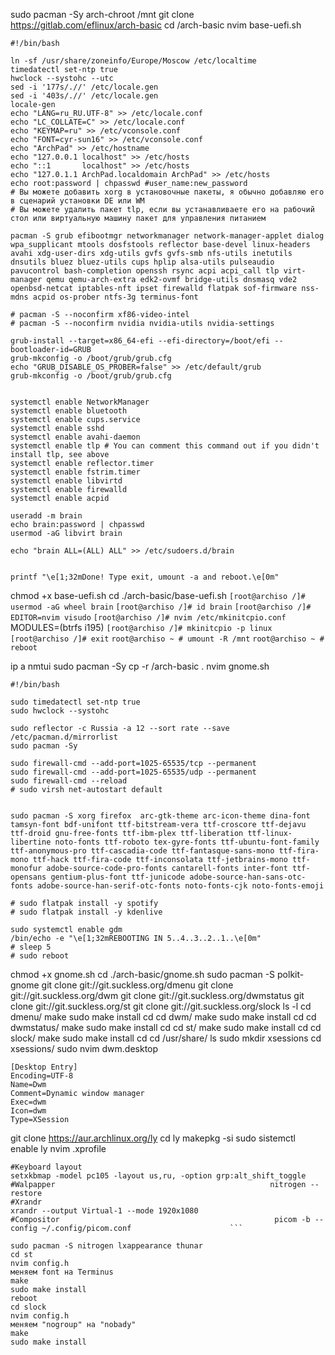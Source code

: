 sudo pacman -Sy
arch-chroot /mnt
git clone https://gitlab.com/eflinux/arch-basic
cd /arch-basic
nvim base-uefi.sh
```
#!/bin/bash

ln -sf /usr/share/zoneinfo/Europe/Moscow /etc/localtime
timedatectl set-ntp true
hwclock --systohc --utc
sed -i '177s/.//' /etc/locale.gen
sed -i '403s/.//' /etc/locale.gen 
locale-gen
echo "LANG=ru_RU.UTF-8" >> /etc/locale.conf
echo "LC_COLLATE=C" >> /etc/locale.conf
echo "KEYMAP=ru" >> /etc/vconsole.conf
echo "FONT=cyr-sun16" >> /etc/vconsole.conf
echo "ArchPad" >> /etc/hostname
echo "127.0.0.1 localhost" >> /etc/hosts
echo "::1       localhost" >> /etc/hosts
echo "127.0.1.1 ArchPad.localdomain ArchPad" >> /etc/hosts
echo root:password | chpasswd #user_name:new_password
# Вы можете добавить xorg в установочные пакеты, я обычно добавляю его в сценарий установки DE или WM
# Вы можете удалить пакет tlp, если вы устанавливаете его на рабочий стол или виртуальную машину пакет для управления питанием

pacman -S grub efibootmgr networkmanager network-manager-applet dialog wpa_supplicant mtools dosfstools reflector base-devel linux-headers avahi xdg-user-dirs xdg-utils gvfs gvfs-smb nfs-utils inetutils dnsutils bluez bluez-utils cups hplip alsa-utils pulseaudio pavucontrol bash-completion openssh rsync acpi acpi_call tlp virt-manager qemu qemu-arch-extra edk2-ovmf bridge-utils dnsmasq vde2 openbsd-netcat iptables-nft ipset firewalld flatpak sof-firmware nss-mdns acpid os-prober ntfs-3g terminus-font

# pacman -S --noconfirm xf86-video-intel
# pacman -S --noconfirm nvidia nvidia-utils nvidia-settings

grub-install --target=x86_64-efi --efi-directory=/boot/efi --bootloader-id=GRUB
grub-mkconfig -o /boot/grub/grub.cfg
echo "GRUB_DISABLE_OS_PROBER=false" >> /etc/default/grub
grub-mkconfig -o /boot/grub/grub.cfg


systemctl enable NetworkManager
systemctl enable bluetooth
systemctl enable cups.service
systemctl enable sshd
systemctl enable avahi-daemon
systemctl enable tlp # You can comment this command out if you didn't install tlp, see above
systemctl enable reflector.timer
systemctl enable fstrim.timer
systemctl enable libvirtd
systemctl enable firewalld
systemctl enable acpid

useradd -m brain
echo brain:password | chpasswd
usermod -aG libvirt brain

echo "brain ALL=(ALL) ALL" >> /etc/sudoers.d/brain


printf "\e[1;32mDone! Type exit, umount -a and reboot.\e[0m"

```

chmod +x base-uefi.sh
cd
./arch-basic/base-uefi.sh
`[root@archiso /]# usermod -aG wheel brain`
`[root@archiso /]# id brain`
`[root@archiso /]# EDITOR=nvim visudo`
`[root@archiso /]# nvim /etc/mkinitcpio.conf`
MODULES=(btrfs i195)
`[root@archiso /]# mkinitcpio -p linux`
`[root@archiso /]# exit`
`root@archiso ~ # umount -R /mnt`
`root@archiso ~ # reboot`


ip a
nmtui
sudo pacman -Sy
cp -r /arch-basic .
nvim gnome.sh
```
#!/bin/bash

sudo timedatectl set-ntp true
sudo hwclock --systohc

sudo reflector -c Russia -a 12 --sort rate --save /etc/pacman.d/mirrorlist
sudo pacman -Sy

sudo firewall-cmd --add-port=1025-65535/tcp --permanent
sudo firewall-cmd --add-port=1025-65535/udp --permanent
sudo firewall-cmd --reload
# sudo virsh net-autostart default


sudo pacman -S xorg firefox  arc-gtk-theme arc-icon-theme dina-font tamsyn-font bdf-unifont ttf-bitstream-vera ttf-croscore ttf-dejavu ttf-droid gnu-free-fonts ttf-ibm-plex ttf-liberation ttf-linux-libertine noto-fonts ttf-roboto tex-gyre-fonts ttf-ubuntu-font-family ttf-anonymous-pro ttf-cascadia-code ttf-fantasque-sans-mono ttf-fira-mono ttf-hack ttf-fira-code ttf-inconsolata ttf-jetbrains-mono ttf-monofur adobe-source-code-pro-fonts cantarell-fonts inter-font ttf-opensans gentium-plus-font ttf-junicode adobe-source-han-sans-otc-fonts adobe-source-han-serif-otc-fonts noto-fonts-cjk noto-fonts-emoji

# sudo flatpak install -y spotify
# sudo flatpak install -y kdenlive

sudo systemctl enable gdm
/bin/echo -e "\e[1;32mREBOOTING IN 5..4..3..2..1..\e[0m"
# sleep 5
# sudo reboot

```
chmod +x gnome.sh
cd
./arch-basic/gnome.sh
sudo pacman -S polkit-gnome
git clone git://git.suckless.org/dmenu
git clone git://git.suckless.org/dwm
git clone git://git.suckless.org/dwmstatus
git clone git://git.suckless.org/st
git clone git://git.suckless.org/slock
ls -l
cd dmenu/
make
sudo make install
cd
cd dwm/
make
sudo make install
cd
cd dwmstatus/
make
sudo make install
cd
cd st/
make
sudo make install
cd
cd slock/
make
sudo make install
cd
cd /usr/share/
ls
sudo mkdir xsessions
cd  xsessions/
sudo nvim dwm.desktop
```
[Desktop Entry]
Encoding=UTF-8
Name=Dwm
Comment=Dynamic window manager
Exec=dwm
Icon=dwm
Type=XSession
```
git clone https://aur.archlinux.org/ly
cd ly
makepkg -si
sudo sistemctl enable ly
nvim .xprofile
```
#Keyboard layout
setxkbmap -model pc105 -layout us,ru, -option grp:alt_shift_toggle                                   
#Walpapper                                                nitrogen --restore                                         
#Xrandr
xrandr --output Virtual-1 --mode 1920x1080
#Compositor                                                picom -b --config ~/.config/picom.conf                      ```

sudo pacman -S nitrogen lxappearance thunar
cd st
nvim config.h
меняем font на Terminus
make
sudo make install
reboot
cd slock
nvim config.h
меняем "nogroup" на "nobady"
make
sudo make install